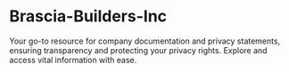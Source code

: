 # Brascia-Builders-Inc
Your go-to resource for company documentation and privacy statements, ensuring transparency and protecting your privacy rights. Explore and access vital information with ease.
